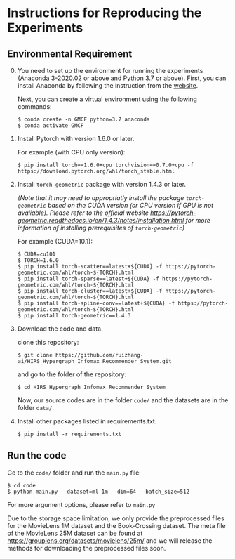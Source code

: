 # Instructions for Reproducing the Experiments 

## Environmental Requirement

0. You need to set up the environment for running the experiments (Anaconda 3-2020.02 or above and Python 3.7 or above). First, you can install Anaconda by following the instruction from  the [website](https://docs.anaconda.com/anaconda/install/).
   
   Next, you can create a virtual environment using the following commands:
   <pre><code>$ conda create -n GMCF python=3.7 anaconda
   $ conda activate GMCF</code></pre>

1. Install Pytorch with version 1.6.0 or later.

   For example (with CPU only version):
   ```
   $ pip install torch==1.6.0+cpu torchvision==0.7.0+cpu -f https://download.pytorch.org/whl/torch_stable.html
   ```

2. Install ```torch-geometric``` package with version 1.4.3 or later.

   *(Note that it may need to appropriatly install the package ```torch-geometric``` based on the CUDA version (or CPU version if GPU is not avaliable). Please refer to the official website https://pytorch-geometric.readthedocs.io/en/1.4.3/notes/installation.html for more information of installing prerequisites of ```torch-geometric```)*

   For example (CUDA=10.1):
   ```
   $ CUDA=cu101
   $ TORCH=1.6.0
   $ pip install torch-scatter==latest+${CUDA} -f https://pytorch-geometric.com/whl/torch-${TORCH}.html
   $ pip install torch-sparse==latest+${CUDA} -f https://pytorch-geometric.com/whl/torch-${TORCH}.html
   $ pip install torch-cluster==latest+${CUDA} -f https://pytorch-geometric.com/whl/torch-${TORCH}.html
   $ pip install torch-spline-conv==latest+${CUDA} -f https://pytorch-geometric.com/whl/torch-${TORCH}.html
   $ pip install torch-geometric==1.4.3
   ```
3. Download the code and data.

   clone this repository:
   ```
   $ git clone https://github.com/ruizhang-ai/HIRS_Hypergraph_Infomax_Recommender_System.git
   ```

   and go to the folder of the repository:
   ```
   $ cd HIRS_Hypergraph_Infomax_Recommender_System
   ```

   Now, our source codes are in the folder ```code/``` and the datasets are in the folder ```data/```.

4. Install other packages listed in requirements.txt.
   ```
   $ pip install -r requirements.txt
   ```

## Run the code


Go to the ```code/``` folder and run the ```main.py``` file:
   ```
   $ cd code
   $ python main.py --dataset=ml-1m --dim=64 --batch_size=512 
   ```
   For more argument options, please refer to ```main.py```


Due to the storage space limitation, we only provide the preprocessed files for the MovieLens 1M dataset and the Book-Crossing dataset. The meta file of the MovieLens 25M dataset can be found at https://grouplens.org/datasets/movielens/25m/ and we will release the methods for downloading the preprocessed files soon.


